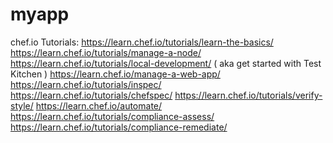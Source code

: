 # myapp

chef.io Tutorials:
https://learn.chef.io/tutorials/learn-the-basics/
https://learn.chef.io/tutorials/manage-a-node/
https://learn.chef.io/tutorials/local-development/   ( aka get started with Test Kitchen )
https://learn.chef.io/manage-a-web-app/
https://learn.chef.io/tutorials/inspec/
https://learn.chef.io/tutorials/chefspec/
https://learn.chef.io/tutorials/verify-style/
https://learn.chef.io/automate/
https://learn.chef.io/tutorials/compliance-assess/
https://learn.chef.io/tutorials/compliance-remediate/
